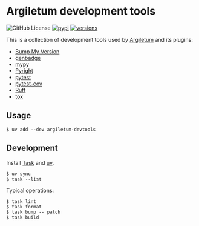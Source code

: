 # Argiletum development tools

![GitHub License](https://img.shields.io/github/license/argiletum/argiletum-devtools)
[![pypi](https://img.shields.io/pypi/v/argiletum-devtools.svg#1.0.0)](https://pypi.python.org/pypi/argiletum-devtools)
[![versions](https://img.shields.io/pypi/pyversions/argiletum-devtools.svg)](https://pypi.org/project/argiletum-devtools)

This is a collection of development tools used by [Argiletum](https://argiletum.io) and its plugins:

* [Bump My Version](https://callowayproject.github.io/bump-my-version/)
* [genbadge](https://smarie.github.io/python-genbadge/)
* [mypy](https://mypy.readthedocs.io/)
* [Pyright](https://microsoft.github.io/pyright/)
* [pytest](https://docs.pytest.org/)
* [pytest-cov](https://pytest-cov.readthedocs.io/)
* [Ruff](https://docs.astral.sh/ruff/)
* [tox](https://tox.wiki/)


## Usage

```shell
$ uv add --dev argiletum-devtools
```

## Development

Install [Task](https://taskfile.dev) and [uv](https://docs.astral.sh/uv/).

```shell
$ uv sync
$ task --list
```

Typical operations:

```shell
$ task lint
$ task format
$ task bump -- patch
$ task build
```
